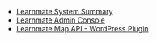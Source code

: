 - [Learnmate System Summary](README.md)
- [Learnmate Admin Console](learnmate-admin.md)
- [Learnmate Map API - WordPress Plugin](learnmate-map-api.md)